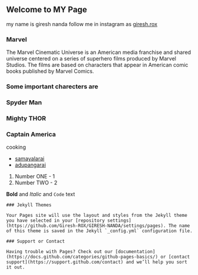 ## Welcome to MY Page

my name is giresh nanda 
follow me in instagram as [ giresh.rox ](https://www.instagram.com/giresh.rox/?hl=en)

### Marvel

The Marvel Cinematic Universe is an American media franchise and shared universe centered on a series of superhero films produced by Marvel Studios. The films are based on characters that appear in American comic books published by Marvel Comics.

### Some important charecters are

### Spyder Man
### Mighty THOR
### Captain America

cooking
- [samayalarai](http://www.samayalarai.com/)
- [adupangarai](http://www.adupangarai.com/)

1. Number ONE - 1
2. Number TWO - 2

**Bold** and _Italic_ and `Code` text
```
### Jekyll Themes

Your Pages site will use the layout and styles from the Jekyll theme you have selected in your [repository settings](https://github.com/Giresh-ROX/GIRESH-NANDA/settings/pages). The name of this theme is saved in the Jekyll `_config.yml` configuration file.

### Support or Contact

Having trouble with Pages? Check out our [documentation](https://docs.github.com/categories/github-pages-basics/) or [contact support](https://support.github.com/contact) and we’ll help you sort it out.
